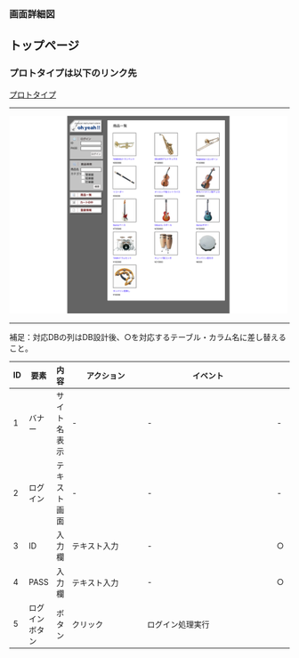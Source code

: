 ### 画面詳細図
## トップページ
### プロトタイプは以下のリンク先
[プロトタイプ](https://www.figma.com/file/pGXnXrKF6Coz5Tdb1IQtg1/Untitled?node-id=21%3A5)
*****
<img src="../img/toppage.png" width="500">

*****
補足：対応DBの列はDB設計後、○を対応するテーブル・カラム名に差し替えること。

| ID | 要素 | 内容 | アクション | イベント | 対応DB |
|----|-----|-----|---------|--------|-------|
|1   |バナー|サイト名表示|-　　　　　　　　|-　　　　　　　　　　　　　　　|-　　　　　　　　　　　　|
|2   |ログイン|テキスト画面|-　　　　　　　|-　　　　　　　　　　　　　　|-　　　　　　 　　　　|
|3   |ID|入力欄|テキスト入力　　　　　　　|-　　　　　　　　　　　　　　|○　　　　　　　　 　　|
|4   |PASS|入力欄|テキスト入力　　　|-　 　　　　　　　　　　　|○　　　　　　　　　　 |
|5   |ログインボタン|ボタン|クリック|ログイン処理実行　|　　　　　　　　　　 |
